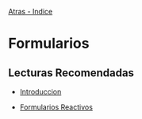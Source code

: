 [Atras - Indice](https://github.com/Maticor93/DA2-Tecnologia/tree/angular-component)

# Formularios

## Lecturas Recomendadas

- [Introduccion](https://angular.dev/guide/forms)

- [Formularios Reactivos](https://angular.dev/guide/forms/reactive-forms)


